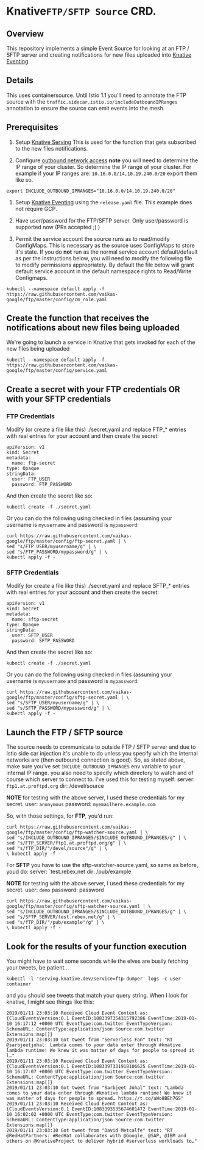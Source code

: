 # Knative`FTP/SFTP Source` CRD.

## Overview

This repository implements a simple Event Source for looking at
an FTP / SFTP server and creating notifications for new files
uploaded into [Knative Eventing](http://github.com/knative/eventing).

## Details

This uses containersource. Until Istio 1.1 you'll need to annotate the
FTP source with the `traffic.sidecar.istio.io/includeOutboundIPRanges`
annotation to ensure the source can emit events into the mesh.

## Prerequisites

1. Setup [Knative Serving](https://github.com/knative/docs/blob/master/docs/install)
  This is used for the function that gets subscribed to the new files notifications.

1. Configure [outbound network access](https://github.com/knative/docs/blob/master/docs/serving/outbound-network-access.md)
  **note** you will need to determine the IP range of your cluster. So determine the IP range of your cluster. For example
  if your IP ranges are: `10.16.0.0/14,10.19.240.0/20` export them like so.
```shell
export INCLUDE_OUTBOUND_IPRANGES="10.16.0.0/14,10.19.240.0/20"
```
  
1. Setup [Knative Eventing](https://github.com/knative/docs/tree/master/docs/eventing)
   using the `release.yaml` file. This example does not require GCP.

1. Have user/password for the FTP/SFTP server. Only user/password is supported now (PRs accepted ;) )

1. Permit the service account the source runs as to read/modify ConfigMaps. This is necessary as the
   source uses ConfigMaps to store it's state. If you do **not** run as the normal service account default/default
   as per the instructions below, you will need to modify the following file to modify permissions appropriately. By
   default the file below will grant default service account in the default namespace rights to Read/Write Configmaps.
   
```shell
kubectl --namespace default apply -f https://raw.githubusercontent.com/vaikas-google/ftp/master/config/cm_role.yaml
```

## Create the function that receives the notifications about new files being uploaded
We're going to launch a service in Knative that gets invoked for each of the new
files being uploaded

```shell
kubectl --namespace default apply -f https://raw.githubusercontent.com/vaikas-google/ftp/master/config/service.yaml
```

## Create a secret with your FTP credentials OR with your SFTP credentials

### FTP Credentials

Modify (or create a file like this) ./secret.yaml and replace FTP_* entries with real entries
for your account and then create the secret:

```shell
apiVersion: v1
kind: Secret
metadata:
  name: ftp-secret
type: Opaque
stringData:
  user: FTP_USER
  password: FTP_PASSWORD
```


And then create the secret like so:
```shell
kubectl create -f ./secret.yaml
```

Or you can do the following using checked in files (assuming your username is `myusername` and password is `mypassword`:
```shell
curl https://raw.githubusercontent.com/vaikas-google/ftp/master/config/ftp-secret.yaml | \
sed "s/FTP_USER/myusername/g" | \
sed "s/FTP_PASSWORD/mypassword/g" | \
kubectl apply -f -
```


### SFTP Credentials

Modify (or create a file like this) ./secret.yaml and replace SFTP_* entries with real entries
for your account and then create the secret:

```shell
apiVersion: v1
kind: Secret
metadata:
  name: sftp-secret
type: Opaque
stringData:
  user: SFTP_USER
  password: SFTP_PASSWORD
```


And then create the secret like so:
```shell
kubectl create -f ./secret.yaml
```

Or you can do the following using checked in files (assuming your username is `myusername` and password is `mypassword`:
```shell
curl https://raw.githubusercontent.com/vaikas-google/ftp/master/config/sftp-secret.yaml | \
sed "s/SFTP_USER/myusername/g" | \
sed "s/SFTP_PASSWORD/mypassword/g" | \
kubectl apply -f -
```

## Launch the FTP / SFTP source
The source needs to communicate to outside FTP / SFTP server and due to Istio side car injection
it's unable to do unless you specify which the internal networks are (then outbound connection is good).
So, as stated above, make sure you've set `INCLUDE_OUTBOUND_IPRANGES` env variable to your internal IP range. 
you also need to specify which directory to watch and of course which server to connect to.
I've used this for testing myself:
server: `ftp1.at.proftpd.org`
dir: /devel/source

**NOTE** for testing with the above server, I used these credentials for my secret.
user: `anonymous`
password: `myemailhere.example.com`

So, with those settings, for **FTP**, you'd run:

```shell
curl https://raw.githubusercontent.com/vaikas-google/ftp/master/config/ftp-watcher-source.yaml | \
sed "s/INCLUDE_OUTBOUND_IPRANGES/$INCLUDE_OUTBOUND_IPRANGES/g" | \
sed "s/FTP_SERVER/ftp1.at.proftpd.org/g" | \
sed "s/fTP_DIR/"/devel/source"/g" | \
\ kubectl apply -f -
```

For **SFTP** you have to use the sftp-watcher-source.yaml, so same as before, youd do:
server: `test.rebex.net
dir: /pub/example

**NOTE** for testing with the above server, I used these credentials for my secret.
user: `demo`
password: password

```shell
curl https://raw.githubusercontent.com/vaikas-google/ftp/master/config/sftp-watcher-source.yaml | \
sed "s/INCLUDE_OUTBOUND_IPRANGES/$INCLUDE_OUTBOUND_IPRANGES/g" | \
sed "s/SFTP_SERVER/test.rebex.net/g" | \
sed "s/fTP_DIR/"/pub/example"/g" | \
\ kubectl apply -f -
```

## Look for the results of your function execution

You might have to wait some seconds while the elves are busily fetching your tweets, be patient...

```shell
kubectl -l 'serving.knative.dev/service=ftp-dumper' logs -c user-container
```

and you should see tweets that match your query string. When I look for knative, I might see things like this:

```shell
2019/01/11 23:03:10 Received Cloud Event Context as: {CloudEventsVersion:0.1 EventID:1083397354315792386 EventTime:2019-01-10 16:17:12 +0000 UTC EventType:com.twitter EventTypeVersion: SchemaURL: ContentType:application/json Source:com.twitter Extensions:map[]}
2019/01/11 23:03:10 Got tweet from "Serverless Fan" text: "RT @sarbjeetjohal: Lambda comes to your data enter through #knative lambda runtime! We knew it was matter of days for people to spread it l…"
2019/01/11 23:03:10 Received Cloud Event Context as: {CloudEventsVersion:0.1 EventID:1083397331918106625 EventTime:2019-01-10 16:17:07 +0000 UTC EventType:com.twitter EventTypeVersion: SchemaURL: ContentType:application/json Source:com.twitter Extensions:map[]}
2019/01/11 23:03:10 Got tweet from "Sarbjeet Johal" text: "Lambda comes to your data enter through #knative lambda runtime! We knew it was matter of days for people to spread… https://t.co/aWo8BEh7GS"
2019/01/11 23:03:10 Received Cloud Event Context as: {CloudEventsVersion:0.1 EventID:1083393535674601472 EventTime:2019-01-10 16:02:02 +0000 UTC EventType:com.twitter EventTypeVersion: SchemaURL: ContentType:application/json Source:com.twitter Extensions:map[]}
2019/01/11 23:03:10 Got tweet from "David Metcalfe" text: "RT @RedHatPartners: #RedHat collaborates with @Google, @SAP, @IBM and others on @KnativeProject to deliver hybrid #serverless workloads to…"
```
